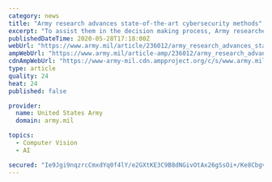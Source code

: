 ```yaml
---
category: news
title: "Army research advances state-of-the-art cybersecurity methods"
excerpt: "To assist them in the decision making process, Army researchers have discovered a novel cybersecurity technique that will enhance threat detection and prevention for Soldier protection.Dr. Rajgopal Kannan,"
publishedDateTime: 2020-05-28T17:18:00Z
webUrl: "https://www.army.mil/article/236012/army_research_advances_state_of_the_art_cybersecurity_methods"
ampWebUrl: "https://www.army.mil/article-amp/236012/army_research_advances_state_of_the_art_cybersecurity_methods"
cdnAmpWebUrl: "https://www-army-mil.cdn.ampproject.org/c/s/www.army.mil/article-amp/236012/army_research_advances_state_of_the_art_cybersecurity_methods"
type: article
quality: 24
heat: 24
published: false

provider:
  name: United States Army
  domain: army.mil

topics:
  - Computer Vision
  - AI

secured: "Ie9Jgi9nqzrcCmxdYq0f4lY/e2GXtKE3C9B8dNGivOtAx26gSsOi+/Ke8Cbgv0QEZ4U3ocdIEjH49Orw0325PjpgP3kzVktil2q+a4vlwGfx2VKEF+bE6UvoQl/jfNQmLDOAkb3bfZBVkYYLmUctWgyxpULEyJ29Zhhhxbh5HJ5FqdkVqLQSPozv7h0mbSSjyzQA+jglpTWLXkAbGBb1VXN1oKD7KQhdg9Xnf4aQqcGRi4r5KAlqnSmDDY3mKpBvKUdJ0qzvDqMiPxk2UeiS4NZ9reTAXqbJTh4gVNqjgAn4jD2nqLp/xR/SJfTeY8LTjFhMcgVjtpRCP27NwtjY06u4dQLxkSWvdV3ATEnRKynE+nnyof+xrbcee7uW2m+a+Ez+HTXOYyes19fSkJhdToqksIRYRi0W/1jyDrRhMaXlGkBOKduQkfGxFzjDbo5fUQo60I6cCKVgQn0GL69EgbLW17aDjO/xfS8r8dGCvqI=;sRwQo2uKYTbySTh4+f45ig=="
---
```


